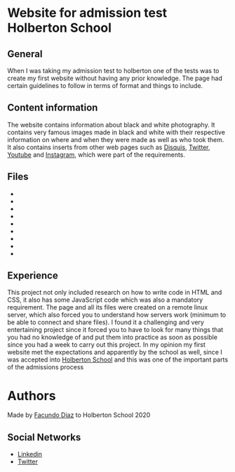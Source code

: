 # Website for admission test Holberton School

General
--------
When I was taking my admission test to holberton one of the tests was to create my first website without having any prior knowledge.
The page had certain guidelines to follow in terms of format and things to include.

Content information
--------
The website contains information about black and white photography.
It contains very famous images made in black and white with their respective information on where and when they were made as well as who took them.
It also contains inserts from other web pages such as [Disquis](https://blog.disqus.com), [Twitter](https://twitter.com/home), [Youtube](https://www.youtube.com/) and [Instagram](https://www.instagram.com/), which were part of the requirements.

Files
-------
- 
- 
- 
- 
- 
- 
- 
- 
- 


Experience
---------
This project not only included research on how to write code in HTML and CSS, it also has some JavaScript code which was also a mandatory requirement.
The page and all its files were created on a remote linux server, which also forced you to understand how servers work (minimum to be able to connect and share files).
I found it a challenging and very entertaining project since it forced you to have to look for many things that you had no knowledge of and put them into practice as soon as possible since you had a week to carry out this project.
In my opinion my first website met the expectations and apparently by the school as well, since I was accepted into [Holberton School](https://holbertonschool.com) and this was one of the important parts of the admissions process

# Authors
Made by [Facundo Diaz](https://github.com/facu2279) to Holberton School 2020

Social Networks
-------------------
- [Linkedin](https://www.linkedin.com/in/facundo-d%C3%ADaz-720110149/)
- [Twitter](https://twitter.com/facudiazuy)